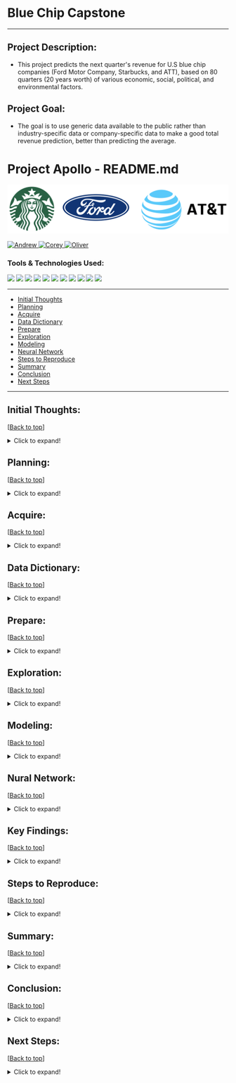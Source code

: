 <!-- #region -->


# Blue Chip Capstone
***

## Project Description:
- This project predicts the next quarter's revenue for U.S blue chip companies (Ford Motor Company, Starbucks, and ATT), based on 80 quarters (20 years worth) of various economic, social, political, and environmental factors.

## Project Goal:
- The goal is to use generic data available to the public rather than industry-specific data or company-specific data to make a good total revenue prediction, better than predicting the average.

# <a name="top"></a> Project Apollo - README.md
![Banner](Photos/Banner.png)
<p>
  <a href="https://github.com/Andrew-Casey" target="_blank">
    <img alt="Andrew" src="https://img.shields.io/github/followers/Andrew-Casey92?label=Follow_Andrew&style=social" />
  </a> 
  <a href="https://github.com/corey-hermesch" target="_blank">
    <img alt="Corey" src="https://img.shields.io/github/followers/corey-hermesch?label=Follow_Corey&style=social" />
  </a>
  <a href="https://github.com/OKPTaylor" target="_blank">
    <img alt="Oliver" src="https://img.shields.io/github/followers/OKPTaylor?label=Follow_Oliver&style=social" />  
  </a>
</p>

### Tools & Technologies Used: 

![](https://img.shields.io/static/v1?message=Python&logo=python&labelColor=5c5c5c&color=2f5f98&logoColor=white&label=%20)
![](https://img.shields.io/static/v1?message=Pandas&logo=pandas&labelColor=5c5c5c&color=2f5f98&logoColor=white&label=%20)
![](https://img.shields.io/static/v1?message=SciKit-Learn&logo=scikit-learn&labelColor=5c5c5c&color=2f5f98&logoColor=white&label=%20)
![](https://img.shields.io/static/v1?message=SciPy&logo=scipy&labelColor=5c5c5c&color=2f5f98&logoColor=white&label=%20)
![](https://img.shields.io/static/v1?message=NumPy&logo=numpy&labelColor=5c5c5c&color=2f5f98&logoColor=white&label=%20)
![](https://img.shields.io/static/v1?message=MatPlotLib&logo=python&labelColor=5c5c5c&color=2f5f98&logoColor=white&label=%20)
![](https://img.shields.io/static/v1?message=Seaborn&logo=python&labelColor=5c5c5c&color=2f5f98&logoColor=white&label=%20)
![](https://img.shields.io/static/v1?message=Tableau&logo=tableau&labelColor=5c5c5c&color=2f5f98&logoColor=white&label=%20)
![](https://img.shields.io/static/v1?message=Markdown&logo=markdown&labelColor=5c5c5c&color=2f5f98&logoColor=white&label=%20)
![](https://img.shields.io/static/v1?message=GitHub&logo=github&labelColor=5c5c5c&color=2f5f98&logoColor=white&label=%20)
![](https://img.shields.io/badge/TensorFlow-2.6.0-FF6F00?logo=tensorflow)

***
- [Initial Thoughts](#Initial_Thoughts)
- [Planning](#Planning)
- [Acquire](#Acquire)
- [Data Dictionary](#Data_Dictionary)
- [Prepare](#Prepare)
- [Exploration](#Exploration)
- [Modeling](#Modeling)
- [Neural Network](#Neural_Network)
- [Steps to Reproduce](#Steps_to_Reproduce)
- [Summary](#Summary)
- [Conclusion](#Conclusion)
- [Next Steps](#Next_Steps)
___


## <a name="Initial_Thoughts"></a>Initial Thoughts: 
[[Back to top](#top)]
    
<details>
  <summary>Click to expand!</summary>

***
    
"Everything, Everywhere, all at once" — this profound quote encapsulates the concept of the interconnectedness of all things across different locations and scenarios, occurring simultaneously. With this in mind, our project focuses on uncovering influential features within data segments from diverse sectors, which can have substantial impacts on revenue performance. By acquiring these subtle insights, decision-makers can be equipped with advanced knowledge of the external factors influencing their revenues, enabling them to adapt their business strategies accordingly.

With the above in mind, some initial questions we had:
- Are our target variables normally distributed?
- What features are statistically significant to our targets?
- Can the same features work for multiple targets? (Targets tested separately)
- What are the impacts of negative and positive correlating features?

***
    
</details>

## <a name="Planning"></a>Planning: 
[[Back to top](#top)]
    
<details>
  <summary>Click to expand!</summary>

***
    
Generated a range of innovative ideas for revenue-affecting features through productive brainstorming sessions. Organized tasks using a Kanban board, efficiently tracking their progress under categories like 'Needs to be done', 'Doing', and 'Done'. Collaboratively compiled and maintained a shared knowledge document, ensuring seamless dissemination of new information, ideas, and functions across the team. Set clear milestone due dates and benchmarks, providing a solid foundation for measuring progress and achieving project goals.

***
    
</details>

## <a name="Acquire"></a>Acquire: 
[[Back to top](#top)]
    
<details>
  <summary>Click to expand!</summary>

***
    
During the "Acquire" phase of our project, we collected a rich dataset comprising 40 features meticulously sourced from over 17 distinct websites. Notable among them are:
- Federal Reserve Economic Data (FRED)
- Bureau of Labor & Statistics (BLS)
- Organization for Economic Cooperation and Development (OECD)
    
Bringing all this valuable data together, we created a unified and coherent dataframe. This comprehensive dataframe incorporates data spanning two decades, encompassing 80 quarters. Each row represents one quarter, containing all pertinent revenue figures and associated features. See data dictionary below:

***
    
</details>

## <a name="Data_Dictionary"></a>Data Dictionary: 
[[Back to top](#top)]
    
<details>
  <summary>Click to expand!</summary>

***

| Feature | Definition (measurement)|
|:--------|:-----------|
|adjusted_revenue| The total quarterly revenue of the target Company in dollars adjusted for inflation|
|Year| The year of the data |
|Quarter| The quarter of the data |
|Population|The U.S. population for the quarter| 
|Median_house_income| The median household income per quarter in dollars|
|Federal_fund_rate| The interest rate that U.S. banks pay one another top borrow or loan money overnight (percentage)|
|Unemp_rate| The unemployment rate, the number of residents without a job and looking for work divided by the total number of residents|
|Home_ownership_rate| Home ownership rate by population|
|Government_spending| Government spending in billions of dollars|
|Gdp_deflated| measures changes in the prices of goods and services produced in the United States|
|Cpi_all_items_avg| Measures price change experienced by urban consumers; the average change in price over time of a market basket of consumer goods and services|
|Avg_temperature| The avg temperature in fahrenheit for the quarter|
|Avg_precipitation| The avg rainfall in inches for the quarter|
|Palmer_drought_index| The magnitude of PDSI indicates the severity of the departure from normal soil moisture conditions|
|eci|The Employment Cost Index, is a quarterly measure of the change in the price of labor, defined as compensation per employee hour worked|
|dow|Quarterly Dow Jones Industrial average|
|P_election| If it is a presidential election year (1=yes)|
|Midterm_election| If it is a midterm election year (1=yes)|
|Violent_crime_rate|Violent crimes (involve force or threat of force) per 100,000 |
|Consumer_confidence_index| An indication of future developments based on households' responses 100+ being a positive outlook|
|Case_shiller_index| benchmark of average single-family home prices in the U.S., calculated monthly based on changes in home prices over the prior three months |
|Prime| The prime rate is the interest rate that commercial banks charge creditworthy customers|
|Man_new_order|Motor Vehicles and Parts, Monthly, Seasonally Adjusted (in millions of dollars)|
|Construction_res|Total amount spent on residential construction (in millions of dollars)|
|CLI|The composite leading indicator, designed to provide early signals of turning points in business cycles|
|Soy|Soy bean prices|
|Misery_index|The measure of economic distress felt by everyday people, due to the risk of (or actual) joblessness combined with an increasing cost of living| 

***
    
</details>

## <a name="Prepare"></a>Prepare: 
[[Back to top](#top)]
    
<details>
  <summary>Click to expand!</summary>


***
    
#### Data Preparation Process:
    
***
    
- Most of the financial data we encountered was relatively clean and had minimal null values.
- The null values we did encounter were mainly due to missing data that did not extend beyond 2020.
    

***
    
#### Handling Missing Values:
    
***
    
- For variables where it made sense, we filled in missing values using a 3-period weighted moving average.

- However, for variables where filling in missing data would be unreliable, we decided to drop those variables.
    
***
    
#### Adjust Monetary Variables
    
***
    
- We used the CPI method of deflating all of our monetary variables. 
    - The Formula is as follows: 2003 Price x (2023 CPI / 2003 CPI) = 2023 Price
    

    
***    

#### Dataframe Preparation for Exploration:
    
***

1. First, we lagged the revenue back one quarter. This ensured that revenue would be predicting the quarter ahead of it. For instance, 2022 Q4 data would be used to predict 2023 Q1 revenue.

2. Next, we removed the top row, which contained data relevant to predicting Q3 2023. (Unnecessary for this study)

3. Finally, we isolated 1 line of data. Q1 2023 data was removed and set aside as a separate 1-line dataframe. This dataframe will be used to predict Q2 revenue for Ford, ATT, and Starbucks.


    
</details>

## <a name="Exploration"></a>Exploration: 
[[Back to top](#top)]
    
<details>
  <summary>Click to expand!</summary>

***

#### Data Split and Model Selection:

***
    
- At the outset, we divided our data into training and test sets following a 70/30 split. As our modeling approach incorporates GridSearch, a traditional train-validate-test division was deemed unnecessary.

***
#### Testing for Normalcy and Statistical Methodology:
***
- To ensure the reliability of our analysis, we applied the Shapiro-Wilks test to examine the normality of our target variables. Notably, none of our targets exhibited a normal distribution. Acknowledging this, we opted for the utilization of appropriate statistical methods suited for non-parametric data.

***    

#### Spearman's Rank Correlation for Continuous Variables:

***
    
- To gauge the relationships between our continuous variables and targets, we employed Spearman's rank correlation test. This rigorous examination allowed us to test each variable for significance concerning each target.

***
    
#### Data-Driven Approach to Feature Selection:
    
***
    
- Remaining unbiased, we allowed the data and statistical tests to guide our feature selection process. Consequently, we prepared three distinct sets of features based on what was statistically significant to each of our targets: Ford, AT&T, and Starbucks.

- By adopting this meticulous approach, we have laid a robust foundation for our predictive modeling and analysis, ensuring the accuracy and relevance of our results.

</details>

## <a name="Modeling"></a>Modeling: 
[[Back to top](#top)]
    
<details>
  <summary>Click to expand!</summary>

***
    
#### Feature Selection with KBest:

***    

To enhance our model's performance, we initially scaled the data and employed the KBest method to identify the most important features for each target:

- After KBest feature selection:
    - Ford: 15 features
    - Starbucks: 19 features
    - AT&T: 13 features

***
    
#### Regression Models and GridSearch:

***    

Subsequently, we simultaneously employed GridSearch to explore various hyperparameters for the following regression models using the selected features from the training data:

- LassoLars
- Generalized Linear Model
- Polynomial Regression

If polynomial regression degree = 1 was chosen as the best model, this would be equivalent to Ordinary Least Squares regression.

***
    
#### Model Evaluation:
    
***    

To assess model performance, we measured two key metrics on the training data: Root Mean Squared Error (RMSE) and the coefficient of determination ($R^2$):

- RMSE: The average difference between predicted and actual values.
- $R^2$: Also known as the coefficient of determination. This value represents the percentage of the variance in our target variable that is explained by our independent variables.

***
    
#### Selecting the Best Model:

***    
    
We selected the model that demonstrated the lowest RMSE and the highest $R^2$ values. This top-performing model was then utilized to predict values on our test dataset.

***
    
#### Predicting the Next Quarter:

***    
    
Finally, using the one-line data frame in concert with the best performing model, we made predictions for the next quarter.

</details>

## <a name="Nural_Network"></a>Nural Network: 
[[Back to top](#top)]
    
<details>
  <summary>Click to expand!</summary>


Words
- smart things
    - even smarter things

</details>

## <a name="Key_Findings"></a>Key Findings: 
[[Back to top](#top)]
    
<details>
  <summary>Click to expand!</summary>

***
    
#### Non-Normal Distribution of Targets:
    
***
- Our target variables were found to be non-normally distributed, impacting our choice of statistical methods.
    
***
    
#### Starbucks as DOW and S&P 500 Proxy:
    
***    
- While not officially designated as a proxy, Starbucks' revenue shows a close alignment with the movement of the DOW and S&P 500, making it a 'de-facto' proxy.

*** 
    
#### Impact of AT&T Acquisition:
    
***
    
- In 2005, the merger of SBC (Southwestern Bell Corp.) and AT&T resulted in a noticeable revenue jump from $15.81B to $43.04B between April 2005 and October 2006. This acquisition was not accounted for by our independent features.

***
    
#### Revenue Comparison with Inflation Adjustment:
    
***
    
- In terms of inflation-adjusted dollars in the early 2000s, Ford generated more revenue dollar for dollar compared to present date.

***
    
#### Starbucks' Resilience and Recovery:

***
    
- Starbucks demonstrated resilience during COVID and was minimally affected by the 2008 Great Recession.

***    
    
#### Impact of COVID and Great Recession on AT&T:
    
***    
    
- AT&T was heavily impacted by COVID, and the 2008 Great Recession had no significant effect on the company.
    - Unfortunately, AT&T has not fully recovered since COVID.

***
    
#### Ford's Struggle with Recession and COVID:

***
    
- Ford was heavily impacted by the 2008 Great Recession and faced significant challenges during COVID due to supply chain issues. However, Ford is now approaching pre-COVID revenue numbers.

***
    
#### Correlation of Features with Companies:

***
    
- Out of 38 features, 10 were found to be correlated with all three companies, while 6 did not correlate with any of the three.

***
    
#### Successful Proof of Concept:
    
***
    
- Our approach and methodology have been proven successful in building a prediction model, laying a solid foundation for future work.

</details>

## <a name="Steps_to_Reproduce"></a>Steps to Reproduce: 
[[Back to top](#top)]
    
<details>
  <summary>Click to expand!</summary>


To facilitate easy replication of our analysis, follow these steps:
***
    
#### Clone this repository.

***    

- Read the CSV into a notebook using the following command:
    - df = pd.read_csv("name_of_file.csv")

***
    
#### Prepped Data:
    
***
    
- The data is already prepped, so no additional data preparation is required.

***
    
#### Utilize Provided Functions:
    
***
    
- Utilize the functions provided in the wrangle.py, explore.py, and modeling.py files included in the Github repository.
- These functions will assist you in various data wrangling, exploration, and modeling tasks.

***
    
#### Copy Project_Apollo_Final_Notebook:
    
***
    
- Run the Project_Apollo_Final_Notebook.ipynb file to start your analysis.

***    
    
#### Split into Train and Test Datasets:
    
***
    
- Use the split_data() function provided in the explore.py file to split your data into train and test datasets using the 70/30 method.

***    
    
#### Explore the Data:
    
***    
    
- Utilize the functions provided in the explore.py file for data exploration.
- Visualize the data and conduct statistical tests to gain insights into its characteristics.

***    
    
#### Scale and Model the Data:

***
    
- Use the functions from the modeling.py file to scale and model your data.
- Implement appropriate regression techniques to predict the desired outcomes.

***
    
#### Analyze Outputs and Form Conclusions:
    
***
    
- Carefully examine the outputs of your analysis.
- Form conclusions based on the results obtained from the modeling process.

***
    
#### Summarize with Recommendations/Next Steps:

***
    
- Summarize your findings and insights.
- Provide recommendations for further action or possible next steps based on your analysis.

By following these steps and leveraging the provided functions, you can successfully reproduce our analysis and gain valuable insights from the dataset.

</details>

## <a name="Summary"></a>Summary: 
[[Back to top](#top)]
    
<details>
  <summary>Click to expand!</summary>


The goal of this project was to predict revenue for a Blue Chip Company in the next quarter. We explored the potential of economic, socio-economic, and environmental factors in predicting revenue gains and losses. Overall, the project achieved promising results in predicting revenue for Ford, ATT, and Starbucks, showcasing the potential of the selected features and models.

</details>

## <a name="Conclusion"></a>Conclusion: 
[[Back to top](#top)]
    
<details>
  <summary>Click to expand!</summary>


We can conclude that our project successfully explored the use of economic, socio-economic, and environmental factors to predict revenue gains and losses for Ford, ATT, and Starbucks. Through rigorous feature selection and testing, we identified key variables and developed models that outperformed baseline predictions and produced respectable RMSE and R2 values.

For Ford, we predict a slight decrease in revenue for Q2 compared to the previous quarter. Meanwhile, the ATT model also demonstrated promising results, projecting an increase in revenue for Q2 compared to Q1. Lastly, the Starbucks model yielded positive outcomes, indicating a slight revenue increase for Q2 in comparison to Q1.

It is worth mentioning that all the models employed the LassoLars model for their predictions.

Overall, our project highlights the potential of leveraging various factors to predict revenue changes for these companies. While further refinements and validations are needed, these results offer valuable insights and opportunities for future analysis and decision-making in their respective industries.

</details>

## <a name="Next_Steps"></a>Next Steps: 
[[Back to top](#top)]
    
<details>
  <summary>Click to expand!</summary>


Based on the project findings, we can make the following recommendations and outline potential next steps:

1. Further Refinement and Validation:
   - Validate the models by comparing the predicted revenue with the actual revenue for multiple quarters to ensure consistent performance.
   - Perform additional statistical tests and analysis to validate the relationships between the selected features and revenue changes.
   - Refine the models by incorporating additional relevant variables or exploring different algorithms to improve predictive accuracy.


2. Business Impact and Decision-Making:
   - Evaluate the impact of predicted revenue changes on business operations, financial planning, and resource allocation.
   - Conduct sensitivity analysis to assess the potential outcomes under different revenue scenarios and identify areas that require strategic attention.


3. Continuous Data Collection and Feature Selection:
   - Continuously gather updated data on economic, socio-economic, and environmental factors to capture real-time market dynamics.
   - Refine the feature selection process by exploring new variables that could enhance the models' predictive power.


4. Monitor External Factors:
   - Stay updated on industry trends, regulatory changes, and market conditions that could impact the revenue of Ford, ATT, and Starbucks.
   - Monitor external factors such as consumer behavior, competitor performance, and macroeconomic indicators to capture additional insights for revenue forecasting.


5. Collaboration and Feedback:
   - Engage with domain experts and business stakeholders to gain a deeper understanding of the factors influencing revenue changes and gather valuable insights.


6. Expand to Other Companies:
   - Apply the knowledge gained from this project to predict revenue changes for other companies in the automotive, telecommunications, and food and beverage industries.
   - Adapt and refine the models for different market sectors. 

By following these recommendations and embarking on the suggested next steps, organizations can leverage data-driven revenue predictions to make informed decisions, optimize business strategies, and gain a competitive edge in the market.

</details>





<!-- #endregion -->

```python

```
